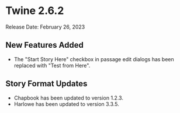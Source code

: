 # Twine 2.6.2

Release Date: February 26, 2023

## New Features Added

- The "Start Story Here" checkbox in passage edit dialogs has been replaced with "Test from Here".

## Story Format Updates

- Chapbook has been updated to version 1.2.3.
- Harlowe has been updated to version 3.3.5.
